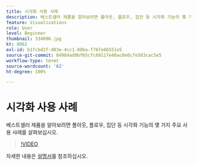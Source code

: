 ```yaml
---
title: 시각화 사용 사례
description: 베스트셀러 제품을 알아보려면 폴아웃, 플로우, 집단 등 시각화 기능의 몇 가지 주요 사용 사례를 살펴보십시오.
feature: Visualizations
role: User
level: Beginner
thumbnail: 334096.jpg
kt: 8062
exl-id: b1fcbd2f-d03e-4cc1-80ba-f76fe66551e5
source-git-commit: 84984ad9bf65cfc69117e40ac0e0cfe503cac5e5
workflow-type: tm+mt
source-wordcount: '62'
ht-degree: 100%

---
```


# 시각화 사용 사례

베스트셀러 제품을 알아보려면 폴아웃, 플로우, 집단 등 시각화 기능의 몇 가지 주요 사용 사례를 살펴보십시오.

>[!VIDEO](https://video.tv.adobe.com/v/3415655/?quality=12&learn=on&captions=kor)

자세한 내용은 [설명서](https://experienceleague.adobe.com/docs/data-workbench/using/dashboard/visualizations/visualization-types/c-visualization-types.html?lang=ko)를 참조하십시오.
